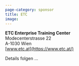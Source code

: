 ```yaml
---
page-category: sponsor
title: ETC
image: 
---
```


**ETC Enterprise Training Center**<br/>
Modecenterstrasse 22<br/>
A-1030 Wien<br/>
[www.etc.at](https://www.etc.at/)

Details folgen ...
